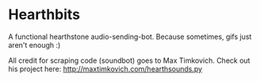 # Hearthbits

A functional hearthstone audio-sending-bot. Because sometimes, gifs just aren't enough :)

All credit for scraping code (soundbot) goes to Max Timkovich. Check out his project here: http://maxtimkovich.com/hearthsounds.py
